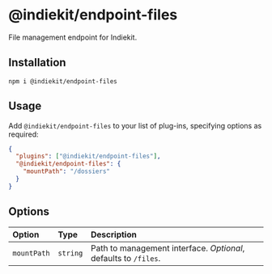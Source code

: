 # @indiekit/endpoint-files

File management endpoint for Indiekit.

## Installation

`npm i @indiekit/endpoint-files`

## Usage

Add `@indiekit/endpoint-files` to your list of plug-ins, specifying options as required:

```json
{
  "plugins": ["@indiekit/endpoint-files"],
  "@indiekit/endpoint-files": {
    "mountPath": "/dossiers"
  }
}
```

## Options

| Option      | Type     | Description                                                     |
| :---------- | :------- | :-------------------------------------------------------------- |
| `mountPath` | `string` | Path to management interface. _Optional_, defaults to `/files`. |
